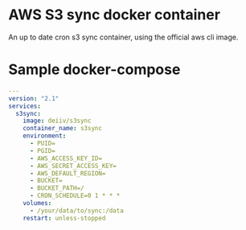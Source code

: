 # AWS S3 sync docker container
An up to date cron s3 sync container, using the official aws cli image.

# Sample docker-compose

```yaml
---
version: "2.1"
services:
  s3sync:
    image: deiiv/s3sync
    container_name: s3sync
    environment:
      - PUID=
      - PGID=
      - AWS_ACCESS_KEY_ID=
      - AWS_SECRET_ACCESS_KEY=
      - AWS_DEFAULT_REGION=
      - BUCKET=
      - BUCKET_PATH=/
      - CRON_SCHEDULE=0 1 * * *
    volumes:
      - /your/data/to/sync:/data
    restart: unless-stopped
```
